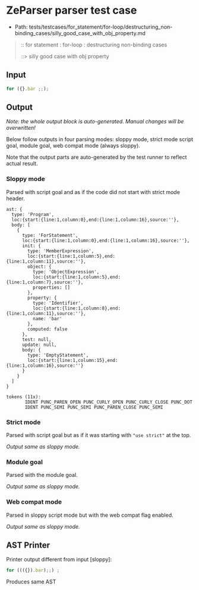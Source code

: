 # ZeParser parser test case

- Path: tests/testcases/for_statement/for-loop/destructuring_non-binding_cases/silly_good_case_with_obj_property.md

> :: for statement : for-loop : destructuring non-binding cases
>
> ::> silly good case with obj property

## Input

`````js
for ({}.bar ;;);
`````

## Output

_Note: the whole output block is auto-generated. Manual changes will be overwritten!_

Below follow outputs in four parsing modes: sloppy mode, strict mode script goal, module goal, web compat mode (always sloppy).

Note that the output parts are auto-generated by the test runner to reflect actual result.

### Sloppy mode

Parsed with script goal and as if the code did not start with strict mode header.

`````
ast: {
  type: 'Program',
  loc:{start:{line:1,column:0},end:{line:1,column:16},source:''},
  body: [
    {
      type: 'ForStatement',
      loc:{start:{line:1,column:0},end:{line:1,column:16},source:''},
      init: {
        type: 'MemberExpression',
        loc:{start:{line:1,column:5},end:{line:1,column:11},source:''},
        object: {
          type: 'ObjectExpression',
          loc:{start:{line:1,column:5},end:{line:1,column:7},source:''},
          properties: []
        },
        property: {
          type: 'Identifier',
          loc:{start:{line:1,column:8},end:{line:1,column:11},source:''},
          name: 'bar'
        },
        computed: false
      },
      test: null,
      update: null,
      body: {
        type: 'EmptyStatement',
        loc:{start:{line:1,column:15},end:{line:1,column:16},source:''}
      }
    }
  ]
}

tokens (11x):
       IDENT PUNC_PAREN_OPEN PUNC_CURLY_OPEN PUNC_CURLY_CLOSE PUNC_DOT
       IDENT PUNC_SEMI PUNC_SEMI PUNC_PAREN_CLOSE PUNC_SEMI
`````

### Strict mode

Parsed with script goal but as if it was starting with `"use strict"` at the top.

_Output same as sloppy mode._

### Module goal

Parsed with the module goal.

_Output same as sloppy mode._

### Web compat mode

Parsed in sloppy script mode but with the web compat flag enabled.

_Output same as sloppy mode._

## AST Printer

Printer output different from input [sloppy]:

````js
for ((({}).bar);;) ;
````

Produces same AST
